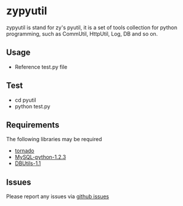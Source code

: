 zypyutil
==========

zypyutil is stand for zy's pyutil, it is a set of tools collection for python programming,
such as CommUtil, HttpUtil, Log, DB and so on.

Usage
------------
* Reference test.py file

Test
------------
* cd pyutil
* python test.py

Requirements
------------
The following libraries may be required

* [tornado](http://github.com/facebook/tornado)
* [MySQL-python-1.2.3](http://sourceforge.net/projects/mysql-python/)
* [DBUtils-1.1](http://www.webwareforpython.org/DBUtils)

Issues
------

Please report any issues via [github issues](https://github.com/bufferx/pyutil/issues)
